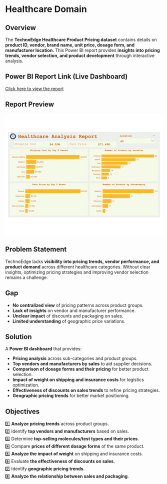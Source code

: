 # Healthcare Domain

## Overview  
The **TechnoEdge Healthcare Product Pricing dataset** contains details on **product ID, vendor, brand name, unit price, dosage form, and manufacturer location**. This Power BI report provides **insights into pricing trends, vendor selection, and product development** through interactive analysis.  

## Power BI Report Link (Live Dashboard)  
[Click here to view the report](https://app.powerbi.com/view?r=eyJrIjoiMWJkNGJlYzAtMDFjNy00YjdmLWFiYTYtZmE3N2Q1MGQyNTdjIiwidCI6ImM2ZTU0OWIzLTVmNDUtNDAzMi1hYWU5LWQ0MjQ0ZGM1YjJjNCJ9)

## Report Preview  
![Dashboard](Images/Dashboard.jpg)  

## Problem Statement  
TechnoEdge lacks **visibility into pricing trends, vendor performance, and product demand** across different healthcare categories. Without clear insights, optimizing pricing strategies and improving vendor selection remains a challenge.  

## Gap  
- **No centralized view** of pricing patterns across product groups.  
- **Lack of insights** on vendor and manufacturer performance.  
- **Unclear impact** of discounts and packaging on sales.  
- **Limited understanding** of geographic price variations.  

## Solution  
A **Power BI dashboard** that provides:  
- **Pricing analysis** across sub-categories and product groups.  
- **Top vendors and manufacturers by sales** to aid supplier decisions.  
- **Comparison of dosage forms and their pricing** for better product selection.  
- **Impact of weight on shipping and insurance costs** for logistics optimization.  
- **Effectiveness of discounts on sales trends** to refine pricing strategies.  
- **Geographic pricing trends** for better market positioning.  

## Objectives  
1️⃣ **Analyze pricing trends** across product groups.  
2️⃣ Identify **top vendors and manufacturers** based on sales.  
3️⃣ Determine **top-selling molecules/test types and their prices**.  
4️⃣ Compare **prices of different dosage forms** of the same product.  
5️⃣ **Analyze the impact of weight** on shipping and insurance costs.  
6️⃣ Evaluate **the effectiveness of discounts on sales**.  
7️⃣ Identify **geographic pricing trends**.  
8️⃣ **Analyze the relationship between sales and packaging**.  
